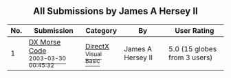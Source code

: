 ﻿<div align="center">

## All Submissions by James A Hersey II

</div>

No.  | Submission | Category | By   | User Rating
---- | ---------- | -------- | ---- | -----------
1 | [DX Morse Code<br /><sup>2003-03-30 00:45:32</sup>](https://github.com/Planet-Source-Code/james-a-hersey-ii-dx-morse-code__1-44356) | [DirectX<br /><sup>Visual Basic</sup>](../ByCategory/directx__1-44.md) | James A Hersey II | 5.0 (15 globes from 3 users)
